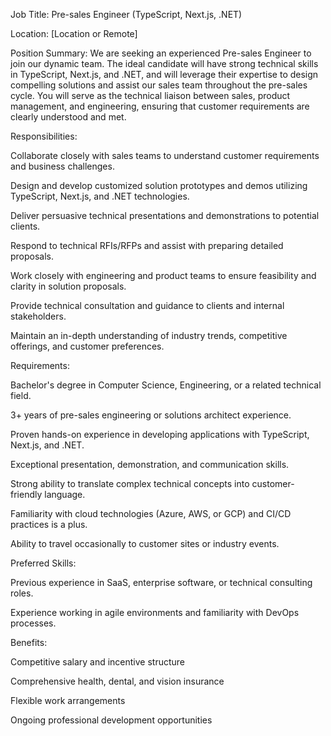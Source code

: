 Job Title: Pre-sales Engineer (TypeScript, Next.js, .NET)

Location: [Location or Remote]

Position Summary:
We are seeking an experienced Pre-sales Engineer to join our dynamic team. The ideal candidate will have strong technical skills in TypeScript, Next.js, and .NET, and will leverage their expertise to design compelling solutions and assist our sales team throughout the pre-sales cycle. You will serve as the technical liaison between sales, product management, and engineering, ensuring that customer requirements are clearly understood and met.

Responsibilities:

Collaborate closely with sales teams to understand customer requirements and business challenges.

Design and develop customized solution prototypes and demos utilizing TypeScript, Next.js, and .NET technologies.

Deliver persuasive technical presentations and demonstrations to potential clients.

Respond to technical RFIs/RFPs and assist with preparing detailed proposals.

Work closely with engineering and product teams to ensure feasibility and clarity in solution proposals.

Provide technical consultation and guidance to clients and internal stakeholders.

Maintain an in-depth understanding of industry trends, competitive offerings, and customer preferences.

Requirements:

Bachelor's degree in Computer Science, Engineering, or a related technical field.

3+ years of pre-sales engineering or solutions architect experience.

Proven hands-on experience in developing applications with TypeScript, Next.js, and .NET.

Exceptional presentation, demonstration, and communication skills.

Strong ability to translate complex technical concepts into customer-friendly language.

Familiarity with cloud technologies (Azure, AWS, or GCP) and CI/CD practices is a plus.

Ability to travel occasionally to customer sites or industry events.

Preferred Skills:

Previous experience in SaaS, enterprise software, or technical consulting roles.

Experience working in agile environments and familiarity with DevOps processes.

Benefits:

Competitive salary and incentive structure

Comprehensive health, dental, and vision insurance

Flexible work arrangements

Ongoing professional development opportunities
